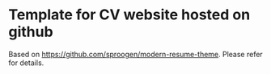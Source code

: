 # Template for CV website hosted on github

Based on https://github.com/sproogen/modern-resume-theme. Please refer for details.